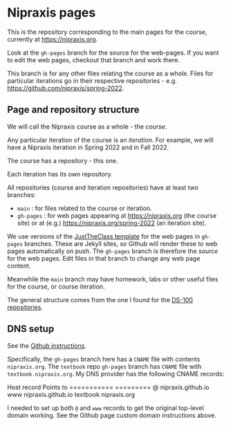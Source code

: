 # Nipraxis pages

This is the repository corresponding to the main pages for the course,
currently at <https://nipraxis.org>.

Look at the `gh-pages` branch for the source for the web-pages.  If you want to edit the web pages, checkout that branch and work there.

This branch is for any other files relating the course as a whole.  Files for
particular iterations go in their respective repositories - e.g.
<https://github.com/nipraxis/spring-2022>.

## Page and repository structure

We will call the Nipraxis course as a whole - the *course*.

Any particular iteration of the course is an *iteration*. For example, we will
have a Nipraxis iteration in Spring 2022 and in Fall 2022.

The course has a repository - this one.

Each iteration has its own repository.

All repositories (course and iteration repositories) have at least two
branches:

* `main` : for files related to the course or iteration.
* `gh-pages` : for web pages appearing at <https://nipraxis.org> (the course
  site) or at (e.g.) <https://nipraxis.org/spring-2022> (an iteration site).

We use versions of the [JustTheClass
template](https://github.com/kevinlin1/just-the-class) for the web pages in
`gh-pages` branches.  These are Jekyll sites, so Github will render these to
web pages automatically on push.  The `gh-pages` branch is therefore the
*source* for the web pages.  Edit files in that branch to change any web page
content.

Meanwhile the `main` branch may have homework, labs or other useful files for
the course, or course iteration.

The general structure comes from the one I found for the [DS-100
repositories](https://github.com/DS-100).

## DNS setup

See the [Github instructions](https://docs.github.com/en/pages/configuring-a-custom-domain-for-your-github-pages-site).

Specifically, the `gh-pages` branch here has a `CNAME` file with contents `nipraxis.org`.   The `textbook` repo `gh-pages` branch has `CNAME` file with `textbook.nipraxis.org`.  My DNS provider has the following CNAME records:

Host record Points to
=========== =========
@           nipraxis.github.io
www         nipraxis.github.io
textbook    nipraxis.org

I needed to set up both `@` and `www` records to get the original top-level
domain working.  See the Github page custom domain instructions above.
